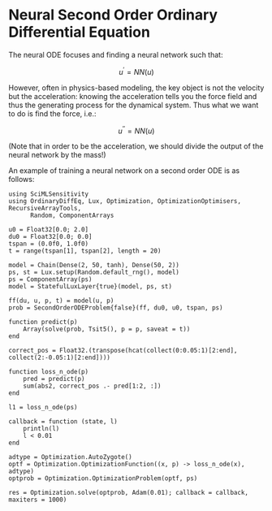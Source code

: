 # Neural Second Order Ordinary Differential Equation

The neural ODE focuses and finding a neural network such that:

```math
u^\prime = NN(u)
```

However, often in physics-based modeling, the key object is not the
velocity but the acceleration: knowing the acceleration tells you the force
field and thus the generating process for the dynamical system. Thus what we want
to do is find the force, i.e.:

```math
u^{\prime\prime} = NN(u)
```

(Note that in order to be the acceleration, we should divide the output of the
neural network by the mass!)

An example of training a neural network on a second order ODE is as follows:

```@example secondorderneural
using SciMLSensitivity
using OrdinaryDiffEq, Lux, Optimization, OptimizationOptimisers, RecursiveArrayTools,
      Random, ComponentArrays

u0 = Float32[0.0; 2.0]
du0 = Float32[0.0; 0.0]
tspan = (0.0f0, 1.0f0)
t = range(tspan[1], tspan[2], length = 20)

model = Chain(Dense(2, 50, tanh), Dense(50, 2))
ps, st = Lux.setup(Random.default_rng(), model)
ps = ComponentArray(ps)
model = StatefulLuxLayer{true}(model, ps, st)

ff(du, u, p, t) = model(u, p)
prob = SecondOrderODEProblem{false}(ff, du0, u0, tspan, ps)

function predict(p)
    Array(solve(prob, Tsit5(), p = p, saveat = t))
end

correct_pos = Float32.(transpose(hcat(collect(0:0.05:1)[2:end], collect(2:-0.05:1)[2:end])))

function loss_n_ode(p)
    pred = predict(p)
    sum(abs2, correct_pos .- pred[1:2, :])
end

l1 = loss_n_ode(ps)

callback = function (state, l)
    println(l)
    l < 0.01
end

adtype = Optimization.AutoZygote()
optf = Optimization.OptimizationFunction((x, p) -> loss_n_ode(x), adtype)
optprob = Optimization.OptimizationProblem(optf, ps)

res = Optimization.solve(optprob, Adam(0.01); callback = callback, maxiters = 1000)
```
